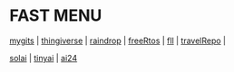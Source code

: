 # FAST MENU
[mygits](./mygits.md) |
[thingiverse](https://www.thingiverse.com/solov/designs) |
[raindrop](https://raindrop.io/0xsol) |
[freeRtos](https://github.com/SOLEROM/freeRtosPlay) | 
[fll](https://github.com/SOLEROM/fll) |
[travelRepo](https://vzsolov.github.io/) | 

[solai](https://github.com/SOLEROM/solai) |
[tinyai](https://github.com/SOLEROM/tinyai) |
[ai24](https://github.com/SOLEROM/ai24)
